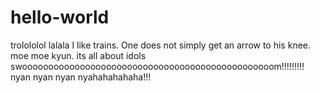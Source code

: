 # hello-world
trolololol
lalala
I like trains.
One does not simply get an arrow to his knee.
moe moe kyun.
its all about idols
swoooooooooooooooooooooooooooooooooooooooooooooooom!!!!!!!!!
nyan nyan nyan nyahahahahaha!!!
